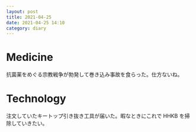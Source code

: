 ```yaml
---
layout: post
title: 2021-04-25
date: 2021-04-25 14:10
category: diary
---
```


# Medicine
抗菌薬をめぐる宗教戦争が勃発して巻き込み事故を食らった。仕方ないね。

# Technology
注文していたキートップ引き抜き工具が届いた。暇なときにこれで HHKB を掃除していきたい。